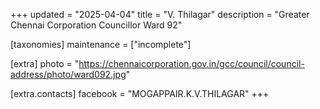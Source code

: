 +++
updated = "2025-04-04"
title = "V. Thilagar"
description = "Greater Chennai Corporation Councillor Ward 92"

[taxonomies]
maintenance = ["incomplete"]

[extra]
photo = "https://chennaicorporation.gov.in/gcc/council/council-address/photo/ward092.jpg"

[extra.contacts]
facebook = "MOGAPPAIR.K.V.THILAGAR"
+++
